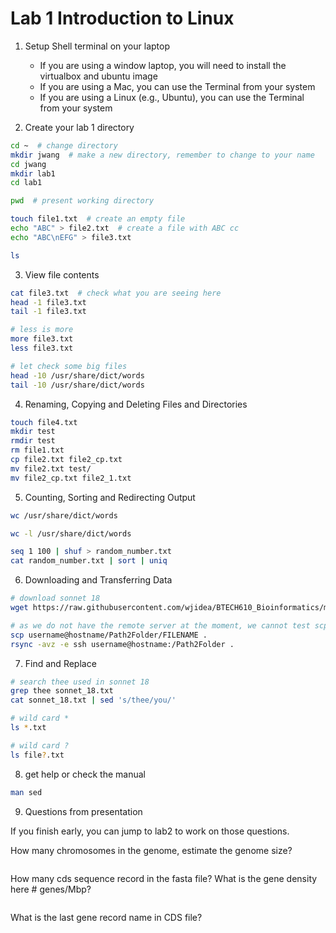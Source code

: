 # Lab 1 Introduction to Linux

1. Setup Shell terminal on your laptop
   - If you are using a window laptop, you will need to install the virtualbox and ubuntu image
   - If you are using a Mac, you can use the Terminal from your system
   - If you are using a Linux (e.g., Ubuntu), you can use the Terminal from your system




2. Create your lab 1 directory

```sh
cd ~  # change directory
mkdir jwang  # make a new directory, remember to change to your name
cd jwang 
mkdir lab1
cd lab1

pwd  # present working directory

touch file1.txt  # create an empty file 
echo "ABC" > file2.txt  # create a file with ABC cc
echo "ABC\nEFG" > file3.txt

ls
```

3. View file contents

```sh
cat file3.txt  # check what you are seeing here
head -1 file3.txt
tail -1 file3.txt

# less is more
more file3.txt
less file3.txt

# let check some big files
head -10 /usr/share/dict/words
tail -10 /usr/share/dict/words
```

4. Renaming, Copying and Deleting Files and Directories

```sh
touch file4.txt
mkdir test
rmdir test
rm file1.txt
cp file2.txt file2_cp.txt
mv file2.txt test/
mv file2_cp.txt file2_1.txt

```

5. Counting, Sorting and Redirecting Output

```sh
wc /usr/share/dict/words

wc -l /usr/share/dict/words

seq 1 100 | shuf > random_number.txt 
cat random_number.txt | sort | uniq
```



6. Downloading and Transferring Data

```sh
# download sonnet 18
wget https://raw.githubusercontent.com/wjidea/BTECH610_Bioinformatics/main/lab1/sonnet_18.txt

# as we do not have the remote server at the moment, we cannot test scp or rsync right now.
scp username@hostname/Path2Folder/FILENAME .
rsync -avz -e ssh username@hostname:/Path2Folder .
```



7. Find and Replace

```sh
# search thee used in sonnet 18
grep thee sonnet_18.txt
cat sonnet_18.txt | sed 's/thee/you/'

# wild card *
ls *.txt

# wild card ?
ls file?.txt
```



8. get help or check the manual

```sh
man sed
```





9. Questions from presentation

If you finish early, you can jump to lab2 to work on those questions.

How many chromosomes in the genome, estimate the genome size?

```sh

```

How many cds sequence record in the fasta file? What is the gene density here # genes/Mbp?

```sh
```

What is the last gene record name in CDS file?

```sh
```

